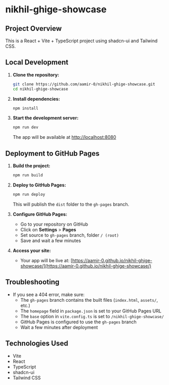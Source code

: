 
# nikhil-ghige-showcase

## Project Overview

This is a React + Vite + TypeScript project using shadcn-ui and Tailwind CSS.

## Local Development

1. **Clone the repository:**
	```sh
	git clone https://github.com/aamir-0/nikhil-ghige-showcase.git
	cd nikhil-ghige-showcase
	```

2. **Install dependencies:**
	```sh
	npm install
	```

3. **Start the development server:**
	```sh
	npm run dev
	```
	The app will be available at [http://localhost:8080](http://localhost:8080)

## Deployment to GitHub Pages

1. **Build the project:**
	```sh
	npm run build
	```

2. **Deploy to GitHub Pages:**
	```sh
	npm run deploy
	```
	This will publish the `dist` folder to the `gh-pages` branch.

3. **Configure GitHub Pages:**
	- Go to your repository on GitHub
	- Click on **Settings** > **Pages**
	- Set source to `gh-pages` branch, folder `/ (root)`
	- Save and wait a few minutes

4. **Access your site:**
	- Your app will be live at: [https://aamir-0.github.io/nikhil-ghige-showcase/](https://aamir-0.github.io/nikhil-ghige-showcase/)

## Troubleshooting

- If you see a 404 error, make sure:
  - The `gh-pages` branch contains the built files (`index.html`, `assets/`, etc.)
  - The `homepage` field in `package.json` is set to your GitHub Pages URL
  - The `base` option in `vite.config.ts` is set to `/nikhil-ghige-showcase/`
  - GitHub Pages is configured to use the `gh-pages` branch
  - Wait a few minutes after deployment

## Technologies Used

- Vite
- React
- TypeScript
- shadcn-ui
- Tailwind CSS
